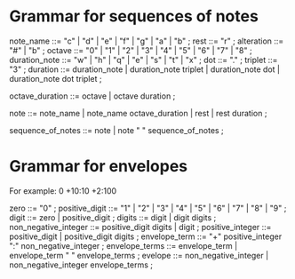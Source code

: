 # Grammar for sequences of notes

note_name ::= "c" | "d" | "e" | "f" | "g" | "a" | "b" ;
rest ::= "r" ;
alteration ::= "#" | "b" ;
octave ::= "0" | "1" | "2" | "3" | "4" | "5" | "6" | "7" | "8" ;
duration_note ::= "w" | "h" | "q" | "e" | "s" | "t" | "x" ;
dot ::= "." ;
triplet ::= "3" ;
duration ::= duration_note
             | duration_note triplet
             | duration_note dot
             | duration_note dot triplet ;

octave_duration ::= octave
                    | octave duration ;

note ::= note_name
         | note_name octave_duration
         | rest
         | rest duration ;

sequence_of_notes ::= note
                      | note " " sequence_of_notes ;

# Grammar for envelopes

For example:
  0 +10:10 +2:100

zero ::= "0" ;
positive_digit ::= "1" | "2" | "3" | "4" | "5" | "6" | "7" | "8" | "9" ;
digit ::= zero | positive_digit ;
digits ::= digit | digit digits ;
non_negative_integer ::= positive_digit digits | digit ;
positive_integer ::= positive_digit | positive_digit digits ;
envelope_term ::= "+" positive_integer ":" non_negative_integer ;
envelope_terms ::= envelope_term | envelope_term " " envelope_terms ;
evelope ::= non_negative_integer | non_negative_integer envelope_terms ;
